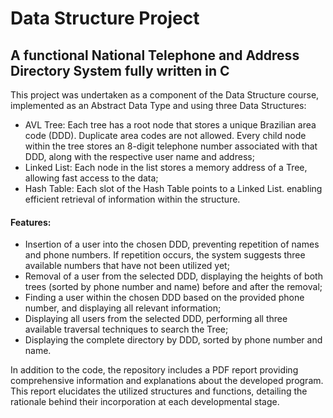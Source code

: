 # Data Structure Project

## A functional National Telephone and Address Directory System fully written in C

This project was undertaken as a component of the Data Structure course, implemented as an Abstract Data Type and using three Data Structures:
* AVL Tree: Each tree has a root node that stores a unique Brazilian area code (DDD). Duplicate area codes are not allowed. Every child node within the tree stores an 8-digit telephone number associated with that DDD, along with the respective user name and address;
* Linked List: Each node in the list stores a memory address of a Tree, allowing fast access to the data;
* Hash Table: Each slot of the Hash Table points to a Linked List. enabling efficient retrieval of information within the structure.

#### Features: 
* Insertion of a user into the chosen DDD, preventing repetition of names and phone numbers. If repetition occurs, the system suggests three available numbers that have not been utilized yet;
* Removal of a user from the selected DDD, displaying the heights of both trees (sorted by phone number and name) before and after the removal;
* Finding a user within the chosen DDD based on the provided phone number, and displaying all relevant information;
* Displaying all users from the selected DDD, performing all three available traversal techniques to search the Tree; 
* Displaying the complete directory by DDD, sorted by phone number and name.

In addition to the code, the repository includes a PDF report providing comprehensive information and explanations about the developed program. This report elucidates the utilized structures and functions, detailing the rationale behind their incorporation at each developmental stage.
